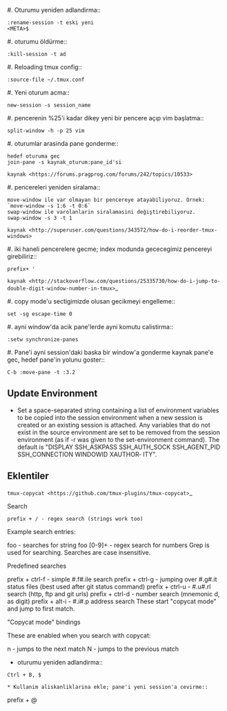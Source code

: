 #. Oturumu yeniden adlandirma::
```
:rename-session -t eski yeni
<META>$
```
#. oturumu öldürme::
```
:kill-session -t ad
```
#. Reloading tmux config::
```
:source-file ~/.tmux.conf
```
#. Yeni oturum acma::
```
new-session -s session_name
```
#. pencerenin %25'i kadar dikey yeni bir pencere açıp vim başlatma::
```
split-window -h -p 25 vim
```
#. oturumlar arasinda pane gonderme::
```
hedef oturuma gec
join-pane -s kaynak_oturum:pane_id'si
```
`kaynak <https://forums.pragprog.com/forums/242/topics/10533>`

#. pencereleri yeniden siralama::
```
move-window ile var olmayan bir pencereye atayabiliyoruz. Ornek:
`move-window -s 1:6 -t 0:6`
swap-window ile varolanlarin siralamasini değiştirebiliyoruz.
swap-window -s 3 -t 1
```

`kaynak <http://superuser.com/questions/343572/how-do-i-reorder-tmux-windows>`

#. iki haneli pencerelere gecme; index modunda gececegimiz pencereyi girebiliriz::
```
prefix+ '
```
`kaynak <http://stackoverflow.com/questions/25335730/how-do-i-jump-to-double-digit-window-number-in-tmux>`_

#. copy mode'u sectigimizde olusan gecikmeyi engelleme::
```
set -sg escape-time 0
```
#. ayni window'da acik pane'lerde ayni komutu calistirma::
```
:setw synchronize-panes 
```
#. Pane'i ayni session'daki baska bir window'a gonderme
kaynak pane'e gec, hedef pane'in yolunu goster::  
  ```
C-b :move-pane -t :3.2 
```

Update Environment
----

* Set a space-separated string containing a list of environment variables to
be copied into the session environment when a new session is created or an
existing session is attached.  Any variables that do not exist in the
source environment are set to be removed from the session environment (as
if -r was given to the set-environment command).  The default is "DISPLAY
SSH_ASKPASS SSH_AUTH_SOCK SSH_AGENT_PID SSH_CONNECTION WINDOWID XAUTHOR‐
ITY".

Eklentiler
----------

`tmux-copycat <https://github.com/tmux-plugins/tmux-copycat>`_

Search
```
prefix + / - regex search (strings work too)
```
Example search entries:

foo - searches for string foo
[0-9]+ - regex search for numbers
Grep is used for searching.
Searches are case insensitive.

Predefined searches

prefix + ctrl-f - simple #.f#.ile search
prefix + ctrl-g - jumping over #.g#.it status files (best used after git status command)
prefix + ctrl-u - #.u#.rl search (http, ftp and git urls)
prefix + ctrl-d - number search (mnemonic d, as digit)
prefix + alt-i - #.i#.p address search
These start "copycat mode" and jump to first match.

"Copycat mode" bindings

These are enabled when you search with copycat:

n - jumps to the next match
N - jumps to the previous match

* oturumu yeniden adlandirma::
```
Ctrl + B, $
```

```
* Kullanim aliskanliklarina ekle; pane'i yeni session'a cevirme::
```
  prefix + @ 
```
